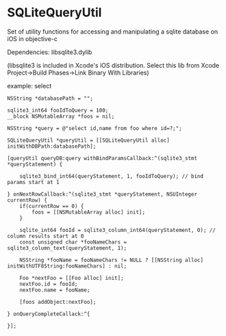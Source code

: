 SQLiteQueryUtil
===============

Set of utility functions for accessing and manipulating a sqlite database on iOS in objective-c

Dependencies: libsqlite3.dylib

(libsqlite3 is included in Xcode's iOS distribution. Select this lib from Xcode Project->Build Phases->Link Binary With Libraries)

example: select

```
NSString *databasePath = "";

sqlite3_int64 fooIdToQuery = 100;
__block NSMutableArray *foos = nil;

NSString *query = @"select id,name from foo where id=?;";

SQLiteQueryUtil *queryUtil = [[SQLiteQueryUtil alloc] initWithDBPath:databasePath];

[queryUtil queryDB:query withBindParamsCallback:^(sqlite3_stmt *queryStatement) {

    sqlite3_bind_int64(queryStatement, 1, fooIdToQuery); // bind params start at 1

} onNextRowCallback:^(sqlite3_stmt *queryStatement, NSUInteger currentRow) {
    if(currentRow == 0) {
        foos = [[NSMutableArray alloc] init];
    }

    sqlite_int64 fooId = sqlite3_column_int64(queryStatement, 0); // column results start at 0
    const unsigned char *fooNameChars = sqlite3_column_text(queryStatement, 1);

    NSString *fooName = fooNameChars != NULL ? [[NSString alloc] initWithUTF8String:fooNameChars] : nil;

    Foo *nextFoo = [[Foo alloc] init];
    nextFoo.id = fooId;
    nextFoo.name = fooName;

    [foos addObject:nextFoo];

} onQueryCompleteCallack:^{

}];
```
